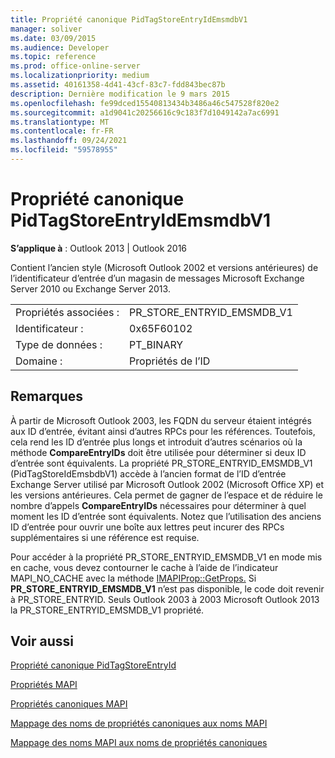 ```yaml
---
title: Propriété canonique PidTagStoreEntryIdEmsmdbV1
manager: soliver
ms.date: 03/09/2015
ms.audience: Developer
ms.topic: reference
ms.prod: office-online-server
ms.localizationpriority: medium
ms.assetid: 40161358-4d41-43cf-83c7-fdd843bec87b
description: Dernière modification le 9 mars 2015
ms.openlocfilehash: fe99dced15540813434b3486a46c547528f820e2
ms.sourcegitcommit: a1d9041c20256616c9c183f7d1049142a7ac6991
ms.translationtype: MT
ms.contentlocale: fr-FR
ms.lasthandoff: 09/24/2021
ms.locfileid: "59578955"
---
```

# <a name="pidtagstoreentryidemsmdbv1-canonical-property"></a>Propriété canonique PidTagStoreEntryIdEmsmdbV1

  
  
**S’applique à** : Outlook 2013 | Outlook 2016 
  
Contient l’ancien style (Microsoft Outlook 2002 et versions antérieures) de l’identificateur d’entrée d’un magasin de messages Microsoft Exchange Server 2010 ou Exchange Server 2013.
  
|||
|:-----|:-----|
|Propriétés associées :  <br/> |PR_STORE_ENTRYID_EMSMDB_V1  <br/> |
|Identificateur :  <br/> |0x65F60102  <br/> |
|Type de données :  <br/> |PT_BINARY  <br/> |
|Domaine :  <br/> |Propriétés de l’ID  <br/> |
   
## <a name="remarks"></a>Remarques

À partir de Microsoft Outlook 2003, les FQDN du serveur étaient intégrés aux ID d’entrée, évitant ainsi d’autres RPCs pour les références. Toutefois, cela rend les ID d’entrée plus longs et introduit d’autres scénarios où la méthode **CompareEntryIDs** doit être utilisée pour déterminer si deux ID d’entrée sont équivalents. La propriété PR_STORE_ENTRYID_EMSMDB_V1 (PidTagStoreIdEmsbdbV1) accède à l’ancien format de l’ID d’entrée Exchange Server utilisé par Microsoft Outlook 2002 (Microsoft Office XP) et les versions antérieures. Cela permet de gagner de l’espace et de réduire le nombre d’appels **CompareEntryIDs** nécessaires pour déterminer à quel moment les ID d’entrée sont équivalents. Notez que l’utilisation des anciens ID d’entrée pour ouvrir une boîte aux lettres peut incurer des RPCs supplémentaires si une référence est requise. 
  
Pour accéder à la propriété PR_STORE_ENTRYID_EMSMDB_V1 en mode mis en cache, vous devez contourner le cache à l’aide de l’indicateur MAPI_NO_CACHE avec la méthode [IMAPIProp::GetProps.](imapiprop-getprops.md) Si **PR_STORE_ENTRYID_EMSMDB_V1** n’est pas disponible, le code doit revenir à PR_STORE_ENTRYID. Seuls Outlook 2003 à 2003 Microsoft Outlook 2013 la PR_STORE_ENTRYID_EMSMDB_V1 propriété. 
  
## <a name="see-also"></a>Voir aussi



[Propriété canonique PidTagStoreEntryId](pidtagstoreentryid-canonical-property.md)


[Propriétés MAPI](mapi-properties.md)
  
[Propriétés canoniques MAPI](mapi-canonical-properties.md)
  
[Mappage des noms de propriétés canoniques aux noms MAPI](mapping-canonical-property-names-to-mapi-names.md)
  
[Mappage des noms MAPI aux noms de propriétés canoniques](mapping-mapi-names-to-canonical-property-names.md)

